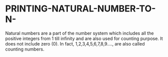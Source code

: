 # PRINTING-NATURAL-NUMBER-TO-N-
Natural numbers are a part of the number system which includes all the positive integers from 1 till infinity and are also used for counting purpose. It does not include zero (0). In fact, 1,2,3,4,5,6,7,8,9…., are also called counting numbers.
